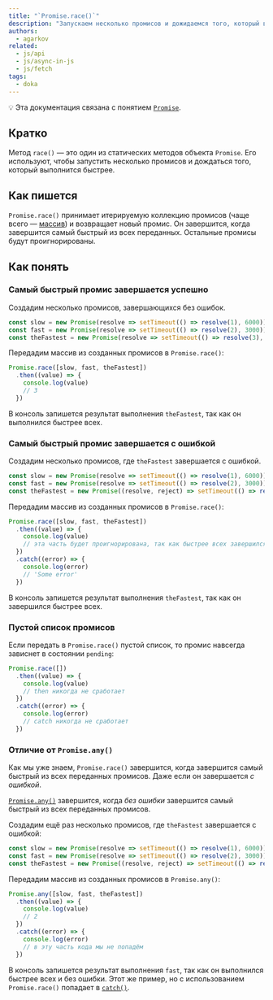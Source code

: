 ```yaml
---
title: "`Promise.race()`"
description: "Запускаем несколько промисов и дожидаемся того, который выполнится быстрее."
authors:
  - agarkov
related:
  - js/api
  - js/async-in-js
  - js/fetch
tags:
  - doka
---
```


<aside>

💡 Эта документация связана с понятием [`Promise`](/js/promise/).

</aside>

## Кратко

Метод `race()` — это один из статических методов объекта `Promise`. Его используют, чтобы запустить несколько промисов и дождаться того, который выполнится быстрее.

## Как пишется

`Promise.race()` принимает итерируемую коллекцию промисов (чаще всего — [массив](/js/arrays/)) и возвращает новый промис.
Он завершится, когда завершится самый быстрый из всех переданных. Остальные промисы будут проигнорированы.

## Как понять

### Самый быстрый промис завершается успешно

Создадим несколько промисов, завершающихся без ошибок.

```js
const slow = new Promise(resolve => setTimeout(() => resolve(1), 6000))
const fast = new Promise(resolve => setTimeout(() => resolve(2), 3000))
const theFastest = new Promise(resolve => setTimeout(() => resolve(3), 1000))
```

Передадим массив из созданных промисов в `Promise.race()`:

```js
Promise.race([slow, fast, theFastest])
  .then((value) => {
    console.log(value)
    // 3
  })
```

В консоль запишется результат выполнения `theFastest`, так как он выполнился быстрее всех.

### Самый быстрый промис завершается с ошибкой

Создадим несколько промисов, где `theFastest` завершается с ошибкой.

```js
const slow = new Promise(resolve => setTimeout(() => resolve(1), 6000))
const fast = new Promise(resolve => setTimeout(() => resolve(2), 3000))
const theFastest = new Promise((resolve, reject) => setTimeout(() => reject('Some error'), 1000))
```

Передадим массив из созданных промисов в `Promise.race()`:

```js
Promise.race([slow, fast, theFastest])
  .then((value) => {
    console.log(value)
    // эта часть будет проигнорирована, так как быстрее всех завершился промис с ошибкой
  })
  .catch((error) => {
    console.log(error)
    // 'Some error'
  })
```

В консоль запишется результат выполнения `theFastest`, так как он завершился быстрее всех.

### Пустой список промисов

Если передать в `Promise.race()` пустой список, то промис навсегда зависнет в состоянии `pending`:

```js
Promise.race([])
  .then((value) => {
    console.log(value)
    // then никогда не сработает
  })
  .catch((error) => {
    console.log(error)
    // catch никогда не сработает
  })
```

### Отличие от `Promise.any()`

Как мы уже знаем, `Promise.race()` завершится, когда завершится самый быстрый из всех переданных промисов. Даже если он завершается _с ошибкой_.

[`Promise.any()`](/js/promise-any/) завершится, когда _без ошибки_ завершится самый быстрый из всех переданных промисов.

Создадим ещё раз несколько промисов, где `theFastest` завершается с ошибкой:

```js
const slow = new Promise(resolve => setTimeout(() => resolve(1), 6000))
const fast = new Promise(resolve => setTimeout(() => resolve(2), 3000))
const theFastest = new Promise((resolve, reject) => setTimeout(() => reject('Some error'), 1000))
```

Передадим массив из созданных промисов в `Promise.any()`:

```js
Promise.any([slow, fast, theFastest])
  .then((value) => {
    console.log(value)
    // 2
  })
  .catch((error) => {
    console.log(error)
    // в эту часть кода мы не попадём
  })
```

В консоль запишется результат выполнения `fast`, так как он выполнился быстрее всех и без ошибки. Этот же пример, но с использованием `Promise.race()` попадает в [`catch()`](/js/promise-catch/).

